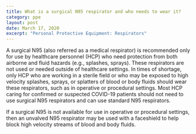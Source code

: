 ```yaml
---
title: What is a surgical N95 respirator and who needs to wear it?
category: ppe
layout: post
date: March 17, 2020
excerpt: "Personal Protective Equipment: Respirators"
---
```


A surgical N95 (also referred as a medical respirator) is recommended only for use by healthcare personnel (HCP) who need protection from both airborne and fluid hazards (e.g., splashes, sprays). These respirators are not used or needed outside of healthcare settings. In times of shortage, only HCP who are working in a sterile field or who may be exposed to high velocity splashes, sprays, or splatters of blood or body fluids should wear these respirators, such as in operative or procedural settings. Most HCP caring for confirmed or suspected COVID-19 patients should not need to use surgical N95 respirators and can use standard N95 respirators.

If a surgical N95 is not available for use in operative or procedural settings, then an unvalved N95 respirator may be used with a faceshield to help block high velocity streams of blood and body fluids.